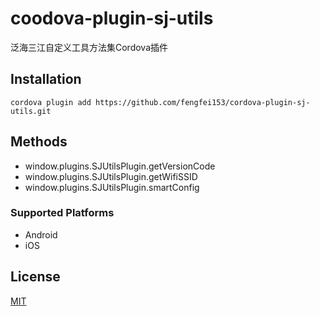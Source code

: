 # coodova-plugin-sj-utils
泛海三江自定义工具方法集Cordova插件

## Installation

    cordova plugin add https://github.com/fengfei153/cordova-plugin-sj-utils.git

## Methods

- window.plugins.SJUtilsPlugin.getVersionCode
- window.plugins.SJUtilsPlugin.getWifiSSID
- window.plugins.SJUtilsPlugin.smartConfig

### Supported Platforms

- Android
- iOS

## License

[MIT](/LICENSE)
